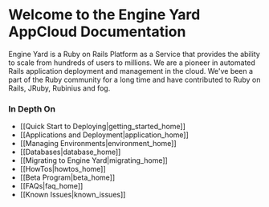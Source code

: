 # Welcome to the Engine Yard AppCloud Documentation

Engine Yard is a Ruby on Rails Platform as a Service that provides the ability to scale from hundreds of users to millions. We are a pioneer in automated Rails application deployment and management in the cloud. We've been a part of the Ruby community for a long time and have contributed to Ruby on Rails, JRuby, Rubinius and fog.

### In Depth On
* [[Quick Start to Deploying|getting_started_home]]
* [[Applications and Deployment|application_home]]
* [[Managing Environments|environment_home]]
* [[Databases|database_home]]
* [[Migrating to Engine Yard|migrating_home]]
* [[HowTos|howtos_home]]
* [[Beta Program|beta_home]]
* [[FAQs|faq_home]]
* [[Known Issues|known_issues]]